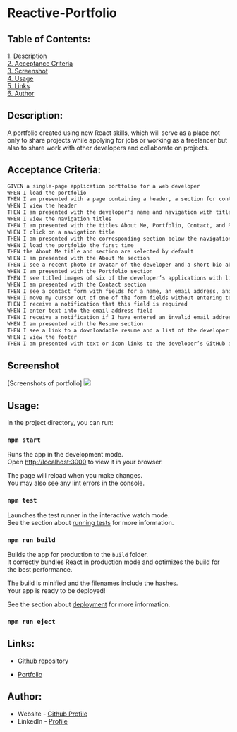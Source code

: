 # Reactive-Portfolio

 ## Table of Contents:  
[1. Description](#Description)  
[2. Acceptance Criteria](#Acceptance-Criteria)  
[3. Screenshot](#Screenshot)  
[4. Usage](#Usage)  
[5. Links](#Links)   
[6. Author](#Author)  
## Description:

A portfolio created using new React skills, which will serve as a place not only to share projects while applying for jobs or working as a freelancer but also to share work with other developers and collaborate on projects.


## Acceptance Criteria:
```md
GIVEN a single-page application portfolio for a web developer
WHEN I load the portfolio
THEN I am presented with a page containing a header, a section for content, and a footer
WHEN I view the header
THEN I am presented with the developer's name and navigation with titles corresponding to different sections of the portfolio
WHEN I view the navigation titles
THEN I am presented with the titles About Me, Portfolio, Contact, and Resume, and the title corresponding to the current section is highlighted
WHEN I click on a navigation title
THEN I am presented with the corresponding section below the navigation without the page reloading and that title is highlighted
WHEN I load the portfolio the first time
THEN the About Me title and section are selected by default
WHEN I am presented with the About Me section
THEN I see a recent photo or avatar of the developer and a short bio about them
WHEN I am presented with the Portfolio section
THEN I see titled images of six of the developer’s applications with links to both the deployed applications and the corresponding GitHub repositories
WHEN I am presented with the Contact section
THEN I see a contact form with fields for a name, an email address, and a message
WHEN I move my cursor out of one of the form fields without entering text
THEN I receive a notification that this field is required
WHEN I enter text into the email address field
THEN I receive a notification if I have entered an invalid email address
WHEN I am presented with the Resume section
THEN I see a link to a downloadable resume and a list of the developer’s proficiencies
WHEN I view the footer
THEN I am presented with text or icon links to the developer’s GitHub and LinkedIn profiles, and their profile on a third platform (Stack Overflow, Twitter)
```

## Screenshot
[Screenshots of portfolio]
![](../Reactive-Portfolio/src/images/Screenshot%202023-05-17%20at%2012.52.21%20PM.png)

## Usage:

In the project directory, you can run:

### `npm start`

Runs the app in the development mode.\
Open [http://localhost:3000](http://localhost:3000) to view it in your browser.

The page will reload when you make changes.\
You may also see any lint errors in the console.

### `npm test`

Launches the test runner in the interactive watch mode.\
See the section about [running tests](https://facebook.github.io/create-react-app/docs/running-tests) for more information.

### `npm run build`

Builds the app for production to the `build` folder.\
It correctly bundles React in production mode and optimizes the build for the best performance.

The build is minified and the filenames include the hashes.\
Your app is ready to be deployed!

See the section about [deployment](https://facebook.github.io/create-react-app/docs/deployment) for more information.

### `npm run eject`


## Links:
- [Github repository](https://github.com/pmgirardi/Reactive-Portfolio)

- [Portfolio](https://pmgirardi.github.io/Reactive-Portfolio/)

## Author:
- Website - [Github Profile](https://github.com/pmgirardi)
- LinkedIn - [Profile](https://www.linkedin.com/in/paige-girardi-441243192/)
